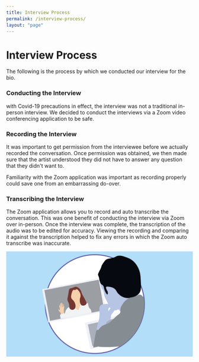 ```yaml
---
title: Interview Process
permalink: /interview-process/
layout: "page"
---
```

# Interview Process

The following is the process by which we conducted our interview for the bio.

### Conducting the Interview
with Covid-19 precautions in effect, the interview was not a traditional in-person interview. We decided to conduct the interviews via a Zoom video conferencing application to be safe. 

### Recording the Interview
It was important to get permission from the interviewee before we actually recorded the conversation. Once permission was obtained, we then made sure that the artist understood they did not have to answer any question that they didn't want to. 

Familiarity with the Zoom application was important as recording properly could save one from an embarrassing do-over.

### Transcribing the Interview
The Zoom application allows you to record and auto transcribe the conversation. This was one benefit of conducting the interview via Zoom over in-person. Once the interview was complete, the transcription of the audio was to be edited for accuracy. Viewing the recording and comparing it against the transcription helped to fix any errors in which the Zoom auto transcribe was inaccurate. 

![Zoom Interview](onlineinterview.png)